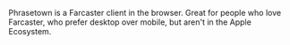 Phrasetown is a Farcaster client in the browser. Great for people who love Farcaster, who prefer desktop over mobile, but aren't in the Apple Ecosystem.